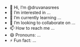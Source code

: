 - 👋 Hi, I’m @druvanasrees
- 👀 I’m interested in ...
- 🌱 I’m currently learning ...
- 💞️ I’m looking to collaborate on ...
- 📫 How to reach me ...
- 😄 Pronouns: ...
- ⚡ Fun fact: ...

<!---
druvanasrees/druvanasrees is a ✨ special ✨ repository because its `README.md` (this file) appears on your GitHub profile.
You can click the Preview link to take a look at your changes.
--->
